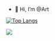 - 👋 Hi, I’m @Art
<!-- 
- 👀 I’m interested in ...
- 🌱 I’m currently learning ...
- 💞️ I’m looking to collaborate on ...
- 📫 How to reach me ... 
-->

<!---
Artessay/Artessay is a ✨ special ✨ repository because its `README.md` (this file) appears on your GitHub profile.
You can click the Preview link to take a look at your changes.
--->

<!-- [![Anurag's github stats](https://github-readme-stats.vercel.app/api?username=Artessay)](https://github.com/anuraghazra/github-readme-stats) -->

[![Top Langs](https://github-readme-stats.vercel.app/api/top-langs/?username=Artessay&layout=compact)](https://github.com/anuraghazra/github-readme-stats)

![](https://komarev.com/ghpvc/?username=Artessay&color=blue)
